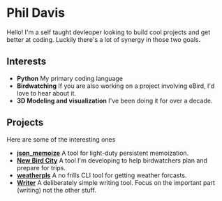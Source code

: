 # Phil Davis

Hello! I'm a self taught devleoper looking to build cool projects and get better at coding. Luckily there's a lot of synergy in those two goals.




## Interests
- **Python**  My primary coding language
- **Birdwatching**  If you are also working on a project involving eBird, I'd love to hear about it.
- **3D Modeling and visualization** I've been doing it for over a decade. 

## Projects
Here are some of the interesting ones
- **[json_memoize](https://github.com/phildavis17/json_memoize)** A tool for light-duty persistent memoization.
- **[New Bird City](https://github.com/phildavis17/New_Bird_City)**  A tool I'm developing to help birdwatchers plan and prepare for trips.
- **[weatherpls](https://github.com/phildavis17/weatherpls)** A no frills CLI tool for getting weather forcasts.
- **[Writer](https://github.com/phildavis17/Writer)** A deliberately simple writing tool. Focus on the important part (writing) not the other stuff.
